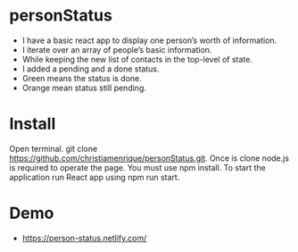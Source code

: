 # personStatus

* I have a basic react app to display one person’s worth of information.
* I iterate over an array of people’s basic information. 
* While keeping the new list of contacts in the top-level of state.
* I added a pending and a done status.
* Green means the status is done. 
* Orange mean status still pending.

# Install
Open terminal.
git clone https://github.com/christiamenrique/personStatus.git.
Once is clone node.js is required to operate the page. You must use npm install.
To start the application run React app using npm run start.

# Demo

* https://person-status.netlify.com/
